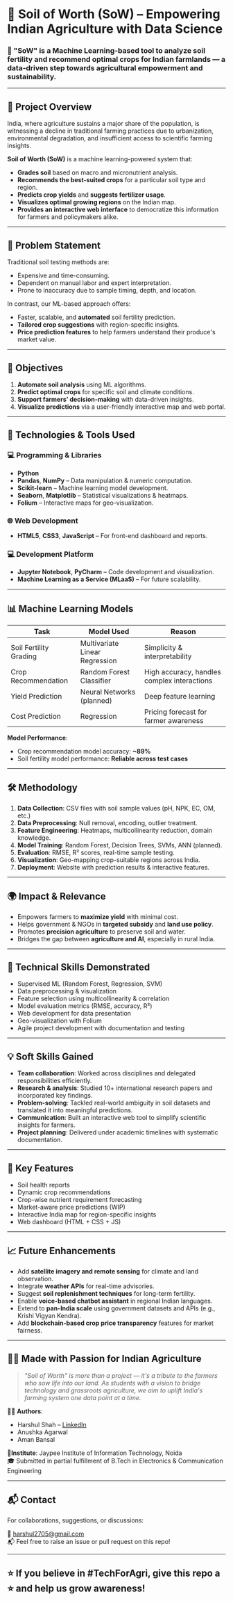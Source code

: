 # 🌱 Soil of Worth (SoW) – Empowering Indian Agriculture with Data Science

### 🧠 "SoW" is a Machine Learning-based tool to analyze soil fertility and recommend optimal crops for Indian farmlands — a data-driven step towards agricultural empowerment and sustainability.

---

## 📌 Project Overview

India, where agriculture sustains a major share of the population, is witnessing a decline in traditional farming practices due to urbanization, environmental degradation, and insufficient access to scientific farming insights.

**Soil of Worth (SoW)** is a machine learning-powered system that:
- **Grades soil** based on macro and micronutrient analysis.
- **Recommends the best-suited crops** for a particular soil type and region.
- **Predicts crop yields** and **suggests fertilizer usage**.
- **Visualizes optimal growing regions** on the Indian map.
- **Provides an interactive web interface** to democratize this information for farmers and policymakers alike.

---

## 🎯 Problem Statement

Traditional soil testing methods are:
- Expensive and time-consuming.
- Dependent on manual labor and expert interpretation.
- Prone to inaccuracy due to sample timing, depth, and location.

In contrast, our ML-based approach offers:
- Faster, scalable, and **automated** soil fertility prediction.
- **Tailored crop suggestions** with region-specific insights.
- **Price prediction features** to help farmers understand their produce's market value.

---

## 🚀 Objectives

1. **Automate soil analysis** using ML algorithms.
2. **Predict optimal crops** for specific soil and climate conditions.
3. **Support farmers’ decision-making** with data-driven insights.
4. **Visualize predictions** via a user-friendly interactive map and web portal.

---

## 🧪 Technologies & Tools Used

### 💻 Programming & Libraries
- **Python**
- **Pandas**, **NumPy** – Data manipulation & numeric computation.
- **Scikit-learn** – Machine learning model development.
- **Seaborn**, **Matplotlib** – Statistical visualizations & heatmaps.
- **Folium** – Interactive maps for geo-visualization.

### 🌐 Web Development
- **HTML5**, **CSS3**, **JavaScript** – For front-end dashboard and reports.

### 💻 Development Platform
- **Jupyter Notebook**, **PyCharm** – Code development and visualization.
- **Machine Learning as a Service (MLaaS)** – For future scalability.

---

## 📊 Machine Learning Models

| Task | Model Used | Reason |
|------|------------|--------|
| Soil Fertility Grading | Multivariate Linear Regression | Simplicity & interpretability |
| Crop Recommendation | Random Forest Classifier | High accuracy, handles complex interactions |
| Yield Prediction | Neural Networks (planned) | Deep feature learning |
| Cost Prediction | Regression | Pricing forecast for farmer awareness |

**Model Performance**:  
- Crop recommendation model accuracy: **~89%**  
- Soil fertility model performance: **Reliable across test cases**

---

## 🛠 Methodology

1. **Data Collection**: CSV files with soil sample values (pH, NPK, EC, OM, etc.)
2. **Data Preprocessing**: Null removal, encoding, outlier treatment.
3. **Feature Engineering**: Heatmaps, multicollinearity reduction, domain knowledge.
4. **Model Training**: Random Forest, Decision Trees, SVMs, ANN (planned).
5. **Evaluation**: RMSE, R² scores, real-time sample testing.
6. **Visualization**: Geo-mapping crop-suitable regions across India.
7. **Deployment**: Website with prediction results & interactive features.

---

## 🌍 Impact & Relevance

- Empowers farmers to **maximize yield** with minimal cost.
- Helps government & NGOs in **targeted subsidy** and **land use policy**.
- Promotes **precision agriculture** to preserve soil and water.
- Bridges the gap between **agriculture and AI**, especially in rural India.

---

## 🧠 Technical Skills Demonstrated

- Supervised ML (Random Forest, Regression, SVM)
- Data preprocessing & visualization
- Feature selection using multicollinearity & correlation
- Model evaluation metrics (RMSE, accuracy, R²)
- Web development for data presentation
- Geo-visualization with Folium
- Agile project development with documentation and testing

---

## 💡 Soft Skills Gained

- **Team collaboration**: Worked across disciplines and delegated responsibilities efficiently.
- **Research & analysis**: Studied 10+ international research papers and incorporated key findings.
- **Problem-solving**: Tackled real-world ambiguity in soil datasets and translated it into meaningful predictions.
- **Communication**: Built an interactive web tool to simplify scientific insights for farmers.
- **Project planning**: Delivered under academic timelines with systematic documentation.

---

## 📍 Key Features

- Soil health reports
- Dynamic crop recommendations
- Crop-wise nutrient requirement forecasting
- Market-aware price predictions (WIP)
- Interactive India map for region-specific insights
- Web dashboard (HTML + CSS + JS)

---

## 📈 Future Enhancements

- Add **satellite imagery and remote sensing** for climate and land observation.
- Integrate **weather APIs** for real-time advisories.
- Suggest **soil replenishment techniques** for long-term fertility.
- Enable **voice-based chatbot assistant** in regional Indian languages.
- Extend to **pan-India scale** using government datasets and APIs (e.g., Krishi Vigyan Kendra).
- Add **blockchain-based crop price transparency** features for market fairness.

---

## 👨‍🌾 Made with Passion for Indian Agriculture

> *"Soil of Worth" is more than a project — it's a tribute to the farmers who sow life into our land. As students with a vision to bridge technology and grassroots agriculture, we aim to uplift India's farming system one data point at a time.*

👨‍💻 **Authors**:  
- Harshul Shah – [LinkedIn](https://www.linkedin.com/in/harshul-shah)  
- Anushka Agarwal  
- Aman Bansal  

📍**Institute**: Jaypee Institute of Information Technology, Noida  
🎓 Submitted in partial fulfillment of B.Tech in Electronics & Communication Engineering

---

## 📬 Contact

For collaborations, suggestions, or discussions:

📧 harshul2705@gmail.com  
📬 Feel free to raise an issue or pull request on this repo!

---

## ⭐ If you believe in #TechForAgri, give this repo a ⭐ and help us grow awareness!
